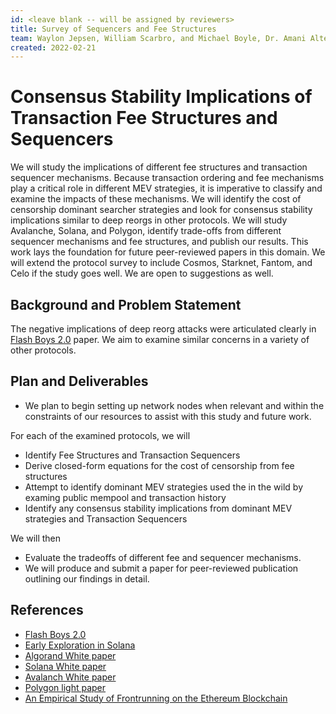 ```yaml
---
id: <leave blank -- will be assigned by reviewers>
title: Survey of Sequencers and Fee Structures
team: Waylon Jepsen, William Scarbro, and Michael Boyle, Dr. Amani Alterweh will lead the study.
created: 2022-02-21
---
```


# Consensus Stability Implications of Transaction Fee Structures and Sequencers
  
We will study the implications of different fee structures and transaction sequencer mechanisms. Because transaction ordering and fee mechanisms play a critical role in different MEV strategies, it is imperative to classify and examine the impacts of these mechanisms. We will identify the cost of censorship dominant searcher strategies and look for consensus stability implications similar to deep reorgs in other protocols. We will study Avalanche, Solana, and Polygon, identify trade-offs from different sequencer mechanisms and fee structures, and publish our results. This work lays the foundation for future peer-reviewed papers in this domain.
We will extend the protocol survey to include Cosmos, Starknet, Fantom, and Celo if the study goes well. We are open to suggestions as well.

## Background and Problem Statement
  
The negative implications of deep reorg attacks were articulated clearly in [Flash Boys 2.0](https://arxiv.org/abs/1904.05234) paper. We aim to examine similar concerns in a variety of other protocols. 

## Plan and Deliverables
  
- We plan to begin setting up network nodes when relevant and within the constraints of our resources to assist with this study and future work. 
  
For each of the examined protocols, we will
  
- Identify Fee Structures and Transaction Sequencers
- Derive closed-form equations for the cost of censorship from fee structures
- Attempt to identify dominant MEV strategies used the in the wild by examing public mempool and transaction history
- Identify any consensus stability implications from dominant MEV strategies and Transaction Sequencers

We will then
  
- Evaluate the tradeoffs of different fee and sequencer mechanisms. 
- We will produce and submit a paper for peer-reviewed publication outlining our findings in detail.

## References
- [Flash Boys 2.0](https://arxiv.org/abs/1904.05234)
- [Early Exploration in Solana](https://utonium.medium.com/mev-in-solana-an-early-exploration-4d7421b1f49b)
- [Algorand White paper](https://arxiv.org/abs/1607.01341)
- [Solana White paper](https://solana.com/solana-whitepaper.pdf)
- [Avalanch White paper](https://assets.website-files.com/5d80307810123f5ffbb34d6e/6009805681b416f34dcae012_Avalanche%20Consensus%20Whitepaper.pdf)
- [Polygon light paper](https://polygon.technology/lightpaper-polygon.pdf)
- [An Empirical Study of Frontrunning on the Ethereum Blockchain](https://arxiv.org/abs/2102.03347)
